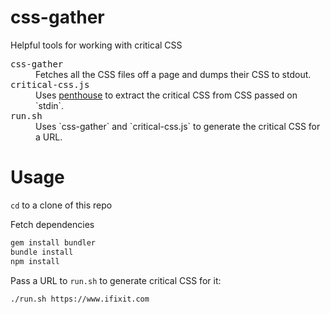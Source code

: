 # css-gather
Helpful tools for working with critical CSS

<dl>
<dt><tt>css-gather</tt></dt><dd>Fetches all the CSS files off a page and dumps their CSS to stdout.</dd>
<dt><tt>critical-css.js</tt></dt><dd>Uses <a href="https://github.com/pocketjoso/penthouse">penthouse</a> to extract the critical CSS from CSS passed on `stdin`.</dd>
<dt><tt>run.sh</tt></dt><dd>Uses `css-gather` and `critical-css.js` to generate the critical CSS for a URL.</dd>
</dl>

# Usage
`cd` to a clone of this repo

Fetch dependencies
```sh
gem install bundler
bundle install
npm install
```

Pass a URL to `run.sh` to generate critical CSS for it:
```sh
./run.sh https://www.ifixit.com
```

